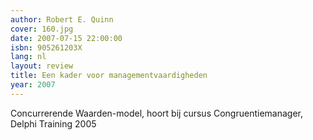 ```yaml
---
author: Robert E. Quinn
cover: 160.jpg
date: 2007-07-15 22:00:00
isbn: 905261203X
lang: nl
layout: review
title: Een kader voor managementvaardigheden
year: 2007
---
```

Concurrerende Waarden-model, hoort bij cursus Congruentiemanager, Delphi Training 2005
